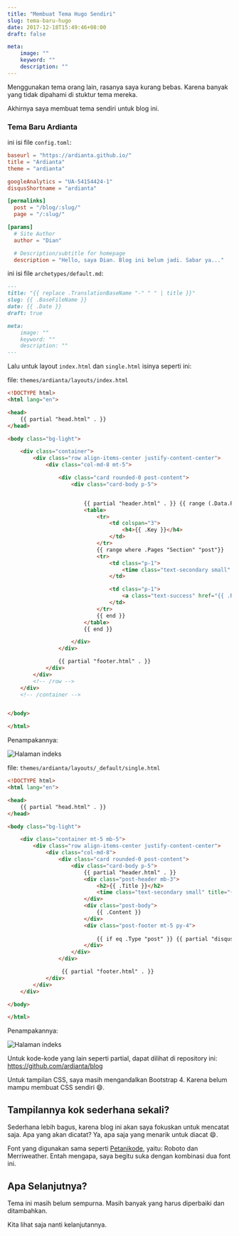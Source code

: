 ```yaml
---
title: "Membuat Tema Hugo Sendiri"
slug: tema-baru-hugo
date: 2017-12-18T15:49:46+08:00
draft: false

meta:
    image: ""
    keyword: ""
    description: ""
---
```


Menggunakan tema orang lain, rasanya saya kurang bebas.
Karena banyak yang tidak dipahami di stuktur tema mereka.

Akhirnya saya membuat tema sendiri untuk blog ini.

### Tema Baru Ardianta

ini isi file `config.toml`:

```toml
baseurl = "https://ardianta.github.io/"
title = "Ardianta"
theme = "ardianta"

googleAnalytics = "UA-54154424-1"
disqusShortname = "ardianta"

[permalinks]
  post = "/blog/:slug/"
  page = "/:slug/"

[params]
  # Site Author
  author = "Dian"

  # Description/subtitle for homepage
  description = "Hello, saya Dian. Blog ini belum jadi. Sabar ya..."
```

ini isi file `archetypes/default.md`:

```markdown
---
title: "{{ replace .TranslationBaseName "-" " " | title }}"
slug: {{ .BaseFileName }}
date: {{ .Date }}
draft: true

meta:
    image: ""
    keyword: ""
    description: ""
---
```

Lalu untuk layout `index.html` dan `single.html` isinya seperti ini:

file: `themes/ardianta/layouts/index.html`

```html
<!DOCTYPE html>
<html lang="en">

<head>
    {{ partial "head.html" . }}
</head>

<body class="bg-light">

    <div class="container">
        <div class="row align-items-center justify-content-center">
            <div class="col-md-8 mt-5">

                <div class="card rounded-0 post-content">
                    <div class="card-body p-5">


                        {{ partial "header.html" . }} {{ range (.Data.Pages.GroupByDate "2006") }}
                        <table>
                            <tr>
                                <td colspan="3">
                                    <h4>{{ .Key }}</h4>
                                </td>
                            </tr>
                            {{ range where .Pages "Section" "post"}}
                            <tr>
                                <td class="p-1">
                                    <time class="text-secondary small" title="{{ .Date }}">{{ .Date.Format "2 Jan 2006" }}</time>
                                </td>

                                <td class="p-1">
                                    <a class="text-success" href="{{ .RelPermalink }}">{{ .Title }}</a>
                                </td>
                            </tr>
                            {{ end }}
                        </table>
                        {{ end }}

                    </div>
                </div>

                {{ partial "footer.html" . }}
            </div>
        </div>
        <!-- /row -->
    </div>
    <!-- /container -->


</body>

</html>
```

Penampakannya:

![Halaman indeks](/img/tema-baru/index.png)

file: `themes/ardianta/layouts/_default/single.html`

```html
<!DOCTYPE html>
<html lang="en">

<head>
    {{ partial "head.html" . }}
</head>

<body class="bg-light">

    <div class="container mt-5 mb-5">
        <div class="row align-items-center justify-content-center">
            <div class="col-md-8">
                <div class="card rounded-0 post-content">
                    <div class="card-body p-5">
                        {{ partial "header.html" . }}
                        <div class="post-header mb-3">
                            <h2>{{ .Title }}</h2>
                            <time class="text-secondary small" title="{{ .Date }}">{{ .Date.Format "2 Jan 2006" }}</time>
                        </div>
                        <div class="post-body">
                            {{ .Content }}
                        </div>
                        <div class="post-footer mt-5 py-4">
                            
                            {{ if eq .Type "post" }} {{ partial "disqus.html" . }} {{ end }}
                        </div>
                    </div>
                </div>

                 {{ partial "footer.html" . }}
            </div>
        </div>
    </div>

</body>

</html>
```

Penampakannya:

![Halaman indeks](/img/tema-baru/single.png)

Untuk kode-kode yang lain seperti partial, dapat dilihat di repository ini: https://github.com/ardianta/blog

Untuk tampilan CSS, saya masih mengandalkan Bootstrap 4. Karena belum mampu
membuat CSS sendiri 😄.

## Tampilannya kok sederhana sekali?

Sederhana lebih bagus, karena blog ini akan saya fokuskan 
untuk mencatat saja. Apa yang akan dicatat? Ya, apa saja yang
menarik untuk diacat 😄.

Font yang digunakan sama seperti [Petanikode](https://www.petanikode.com/),
yaitu: Roboto dan Merriweather. Entah mengapa, saya begitu suka dengan kombinasi
dua font ini.

## Apa Selanjutnya?

Tema ini masih belum sempurna. Masih banyak yang harus diperbaiki dan ditambahkan.

Kita lihat saja nanti kelanjutannya.